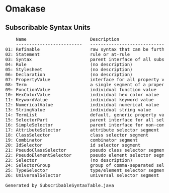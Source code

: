 Omakase
=======




Subscribable Syntax Units
-------------------------

<pre>
    Name                        Description                                               Enablement / Dependency     Type
    -------------------------   -------------------------------------------------------   -------------------------   ---------------
01: Refinable                   raw syntax that can be further refined                    Automatic                   interface
02: Statement                   rule or at-rule                                           SyntaxTree                  interface
03: Syntax                      parent interface of all subscribable units                Automatic                   interface
04: Rule                        (no description)                                          SyntaxTree                  class
05: Stylesheet                  (no description)                                          SyntaxTree                  class
06: Declaration                 (no description)                                          Automatic                   class
07: PropertyValue               interface for all property values                         Declaration#refine          interface
08: Term                        a single segment of a property value                      Declaration#refine          interface
09: FunctionValue               individual function value                                 Declaration#refine          class
10: HexColorValue               individual hex color value                                Declaration#refine          class
11: KeywordValue                individual keyword value                                  Declaration#refine          class
12: NumericalValue              individual numerical value                                Declaration#refine          class
13: StringValue                 individual string value                                   Declaration#refine          class
14: TermList                    default, generic property value                           Declaration#refine          class
15: SelectorPart                parent interface for all selector segments                Selector#refine             interface
16: SimpleSelector              parent interface for non-combinator selector parts        Selector#refine             interface
17: AttributeSelector           attribute selector segment                                Selector#refine             class
18: ClassSelector               class selector segment                                    Selector#refine             class
19: Combinator                  combinator segment                                        Selector#refine             class
20: IdSelector                  id selector segment                                       Selector#refine             class
21: PseudoClassSelector         pseudo class selector segment                             Selector#refine             class
22: PseudoElementSelector       pseudo element selector segment                           Selector#refine             class
23: Selector                    (no description)                                          Automatic                   class
24: SelectorGroup               group of comma-separated selectors                        Selector#refine             class
25: TypeSelector                type/element selector segment                             Selector#refine             class
26: UniversalSelector           universal selector segment                                Selector#refine             class

Generated by SubscribableSyntaxTable.java
</pre>
